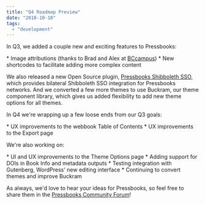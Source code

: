 ```yaml
---
title: "Q4 Roadmap Preview"
date: "2018-10-10"
tags: 
  - "development"
---
```


In Q3, we added a couple new and exciting features to Pressbooks:

\* Image attributions (thanks to Brad and Alex at [BCcampus](https://bccampus.ca)) \* New shortcodes to facilitate adding more complex content

We also released a new Open Source plugin, [Pressbooks Shibboleth SSO](https://github.com/pressbooks/pressbooks-shibboleth-sso), which provides bilateral Shibboleth SSO integration for Pressbooks networks. And we converted a few more themes to use Buckram, our theme component library, which gives us added flexibility to add new theme options for all themes.

In Q4 we're wrapping up a few loose ends from our Q3 goals:

\* UX improvements to the webbook Table of Contents \* UX improvements to the Export page

We're also working on:

\* UI and UX improvements to the Theme Options page \* Adding support for DOIs in Book Info and metadata outputs \* Testing integration with Gutenberg, WordPress' new editing interface \* Continuing to convert themes and improve Buckram

As always, we'd love to hear your ideas for Pressbooks, so feel free to share them in the [Pressbooks Community Forum](https://discourse.pressbooks.org)!
